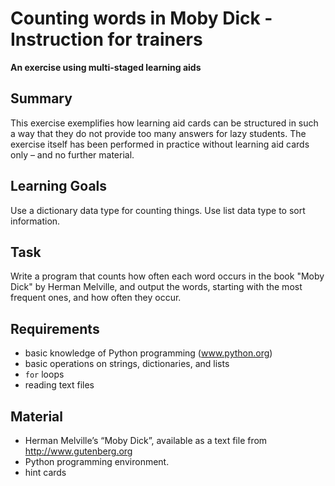 # Counting words in Moby Dick - Instruction for trainers

**An exercise using multi-staged learning aids**

## Summary

This exercise exemplifies how learning aid cards can be structured in such a way that they do not provide too many answers for lazy students. The exercise itself has been performed in practice without learning aid cards only – and no further material.

## Learning Goals

Use a dictionary data type for counting things.
Use list data type to sort information.

## Task

Write a program that counts how often each word occurs in the book "Moby Dick" by Herman Melville, and output the words, starting with the most frequent ones, and how often they occur.

## Requirements

* basic knowledge of Python programming (www.python.org)
* basic operations on strings, dictionaries, and lists
* `for` loops
* reading text files

## Material

* Herman Melville’s “Moby Dick”, available as a text file from http://www.gutenberg.org   
* Python programming environment.
* hint cards
